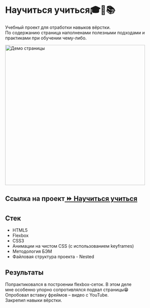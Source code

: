 # Научиться учиться🎓🧠📚

Учебный проект для отработки навыков вёрстки.\
По содержанию страница наполненами полезными подходами и\
практиками при обучении чему-либо.

<img
 src='./images/demo-optim.gif'
 alt='Демо страницы'
 width='450'>
</img>

## Ссылка на проект[ ⏩ Научиться учиться](https://kargobober.github.io/how-to-learn-bootcamp/)

## Стек
* HTML5
* Flexbox
* CSS3
* Анимации на чистом CSS (с использованием keyframes)
* Методология БЭМ
* Файловая структура проекта - Nested

## Результаты
Попрактиковался в построении flexbox-сеток. В этом деле\
мне особенно упорно сопротивлялся подвал страницы😁\
Опробовал вставку фреймов – видео с YouTube.\
Закрепил навыки вёрстки.
